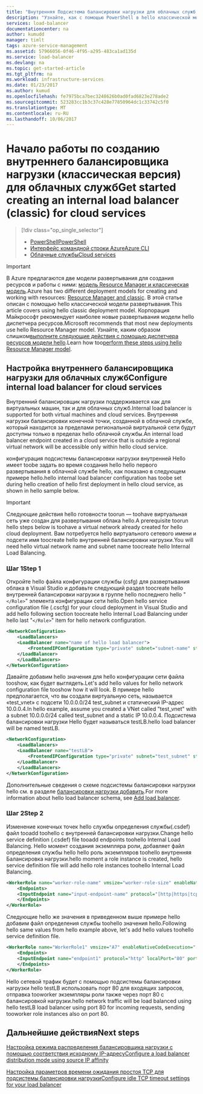 ```yaml
---
title: "Внутренняя Подсистема балансировки нагрузки для облачных служб Azure aaaCreate | Документы Microsoft"
description: "Узнайте, как с помощью PowerShell в hello классической модели развертывания подсистемы балансировки нагрузки, toocreate во внутренний"
services: load-balancer
documentationcenter: na
author: kumudd
manager: timlt
tags: azure-service-management
ms.assetid: 57966056-0f46-4f95-a295-483ca1ad135d
ms.service: load-balancer
ms.devlang: na
ms.topic: get-started-article
ms.tgt_pltfrm: na
ms.workload: infrastructure-services
ms.date: 01/23/2017
ms.author: kumud
ms.openlocfilehash: fe7975bca7bec3248626b0ad0fad6823e278ade2
ms.sourcegitcommit: 523283cc1b3c37c428e77850964dc1c33742c5f0
ms.translationtype: MT
ms.contentlocale: ru-RU
ms.lasthandoff: 10/06/2017
---
```

# <a name="get-started-creating-an-internal-load-balancer-classic-for-cloud-services"></a><span data-ttu-id="8c97f-103">Начало работы по созданию внутреннего балансировщика нагрузки (классическая версия) для облачных служб</span><span class="sxs-lookup"><span data-stu-id="8c97f-103">Get started creating an internal load balancer (classic) for cloud services</span></span>

> [!div class="op_single_selector"]
> * [<span data-ttu-id="8c97f-104">PowerShell</span><span class="sxs-lookup"><span data-stu-id="8c97f-104">PowerShell</span></span>](../load-balancer/load-balancer-get-started-ilb-classic-ps.md)
> * [<span data-ttu-id="8c97f-105">Интерфейс командной строки Azure</span><span class="sxs-lookup"><span data-stu-id="8c97f-105">Azure CLI</span></span>](../load-balancer/load-balancer-get-started-ilb-classic-cli.md)
> * [<span data-ttu-id="8c97f-106">Облачные службы</span><span class="sxs-lookup"><span data-stu-id="8c97f-106">Cloud services</span></span>](../load-balancer/load-balancer-get-started-ilb-classic-cloud.md)

> [!IMPORTANT]
> <span data-ttu-id="8c97f-107">В Azure предлагаются две модели развертывания для создания ресурсов и работы с ними: [модель Resource Manager и классическая модель](../azure-resource-manager/resource-manager-deployment-model.md).</span><span class="sxs-lookup"><span data-stu-id="8c97f-107">Azure has two different deployment models for creating and working with resources:  [Resource Manager and classic](../azure-resource-manager/resource-manager-deployment-model.md).</span></span>  <span data-ttu-id="8c97f-108">В этой статье описан с помощью hello классической модели развертывания.</span><span class="sxs-lookup"><span data-stu-id="8c97f-108">This article covers using hello classic deployment model.</span></span> <span data-ttu-id="8c97f-109">Корпорация Майкрософт рекомендует наиболее новые развертывания модели hello диспетчера ресурсов.</span><span class="sxs-lookup"><span data-stu-id="8c97f-109">Microsoft recommends that most new deployments use hello Resource Manager model.</span></span> <span data-ttu-id="8c97f-110">Узнайте, каким образом слишком[выполните следующие действия с помощью диспетчера ресурсов модели hello](load-balancer-get-started-ilb-arm-ps.md).</span><span class="sxs-lookup"><span data-stu-id="8c97f-110">Learn how too[perform these steps using hello Resource Manager model](load-balancer-get-started-ilb-arm-ps.md).</span></span>

## <a name="configure-internal-load-balancer-for-cloud-services"></a><span data-ttu-id="8c97f-111">Настройка внутреннего балансировщика нагрузки для облачных служб</span><span class="sxs-lookup"><span data-stu-id="8c97f-111">Configure internal load balancer for cloud services</span></span>

<span data-ttu-id="8c97f-112">Внутренний балансировщик нагрузки поддерживается как для виртуальных машин, так и для облачных служб.</span><span class="sxs-lookup"><span data-stu-id="8c97f-112">Internal load balancer is supported for both virtual machines and cloud services.</span></span> <span data-ttu-id="8c97f-113">Внутренняя нагрузки балансировки конечной точки, созданной в облачной службе, который находится за пределами региональной виртуальной сети будут доступны только в пределах hello облачной службы.</span><span class="sxs-lookup"><span data-stu-id="8c97f-113">An internal load balancer endpoint created in a cloud service that is outside a regional virtual network will be accessible only within hello cloud service.</span></span>

<span data-ttu-id="8c97f-114">конфигурация подсистемы балансировки нагрузки внутренней Hello имеет toobe задать во время создания hello hello первого развертывания в облачной службе hello, как показано в следующем примере hello.</span><span class="sxs-lookup"><span data-stu-id="8c97f-114">hello internal load balancer configuration has toobe set during hello creation of hello first deployment in hello cloud service, as shown in hello sample below.</span></span>

> [!IMPORTANT]
> <span data-ttu-id="8c97f-115">Следующие действия hello готовности toorun — toohave виртуальная сеть уже создан для развертывания облака hello.</span><span class="sxs-lookup"><span data-stu-id="8c97f-115">A prerequisite toorun hello steps below is toohave a virtual network already created for hello cloud deployment.</span></span> <span data-ttu-id="8c97f-116">Вам потребуется hello виртуального сетевого имени и подсети имя toocreate hello внутренней балансировки нагрузки.</span><span class="sxs-lookup"><span data-stu-id="8c97f-116">You will need hello virtual network name and subnet name toocreate hello Internal Load Balancing.</span></span>

### <a name="step-1"></a><span data-ttu-id="8c97f-117">Шаг 1</span><span class="sxs-lookup"><span data-stu-id="8c97f-117">Step 1</span></span>

<span data-ttu-id="8c97f-118">Откройте hello файла конфигурации службы (csfg) для развертывания облака в Visual Studio и добавьте следующий раздел toocreate hello внутренней балансировки нагрузки в группе hello последнего hello "`</Role>`" элемента конфигурации сети hello.</span><span class="sxs-lookup"><span data-stu-id="8c97f-118">Open hello service configuration file (.cscfg) for your cloud deployment in Visual Studio and add hello following section toocreate hello Internal Load Balancing under hello last "`</Role>`" item for hello network configuration.</span></span>

```xml
<NetworkConfiguration>
    <LoadBalancers>
    <LoadBalancer name="name of hello load balancer">
        <FrontendIPConfiguration type="private" subnet="subnet-name" staticVirtualNetworkIPAddress="static-IP-address"/>
    </LoadBalancer>
    </LoadBalancers>
</NetworkConfiguration>
```

<span data-ttu-id="8c97f-119">Давайте добавим hello значения для hello конфигурации сети файла tooshow, как будет выглядеть.</span><span class="sxs-lookup"><span data-stu-id="8c97f-119">Let's add hello values for hello network configuration file tooshow how it will look.</span></span> <span data-ttu-id="8c97f-120">В примере hello предполагается, что вы создали виртуальную сеть, называется «test_vnet» с подсети 10.0.0.0/24 test_subnet и статический IP-адрес 10.0.0.4.</span><span class="sxs-lookup"><span data-stu-id="8c97f-120">In hello example, assume you created a VNet called "test_vnet" with a subnet 10.0.0.0/24 called test_subnet and a static IP 10.0.0.4.</span></span> <span data-ttu-id="8c97f-121">Подсистема балансировки нагрузки Hello будет называться testLB.</span><span class="sxs-lookup"><span data-stu-id="8c97f-121">hello load balancer will be named testLB.</span></span>

```xml
<NetworkConfiguration>
    <LoadBalancers>
    <LoadBalancer name="testLB">
        <FrontendIPConfiguration type="private" subnet="test_subnet" staticVirtualNetworkIPAddress="10.0.0.4"/>
    </LoadBalancer>
    </LoadBalancers>
</NetworkConfiguration>
```

<span data-ttu-id="8c97f-122">Дополнительные сведения о схеме подсистемы балансировки нагрузки hello см. в разделе [балансировки нагрузки добавить](https://msdn.microsoft.com/library/azure/dn722411.aspx).</span><span class="sxs-lookup"><span data-stu-id="8c97f-122">For more information about hello load balancer schema, see [Add load balancer](https://msdn.microsoft.com/library/azure/dn722411.aspx).</span></span>

### <a name="step-2"></a><span data-ttu-id="8c97f-123">Шаг 2</span><span class="sxs-lookup"><span data-stu-id="8c97f-123">Step 2</span></span>

<span data-ttu-id="8c97f-124">Изменение конечных точек hello службы определения службы(.csdef) файл tooadd toohello с внутренней балансировки нагрузки.</span><span class="sxs-lookup"><span data-stu-id="8c97f-124">Change hello service definition (.csdef) file tooadd endpoints toohello Internal Load Balancing.</span></span> <span data-ttu-id="8c97f-125">Hello момент создания экземпляра роли, добавляет файл определения службы hello hello роль экземпляров toohello внутренняя Балансировка нагрузки.</span><span class="sxs-lookup"><span data-stu-id="8c97f-125">hello moment a role instance is created, hello service definition file will add hello role instances toohello Internal Load Balancing.</span></span>

```xml
<WorkerRole name="worker-role-name" vmsize="worker-role-size" enableNativeCodeExecution="[true|false]">
    <Endpoints>
    <InputEndpoint name="input-endpoint-name" protocol="[http|https|tcp|udp]" localPort="local-port-number" port="port-number" certificate="certificate-name" loadBalancerProbe="load-balancer-probe-name" loadBalancer="load-balancer-name" />
    </Endpoints>
</WorkerRole>
```

<span data-ttu-id="8c97f-126">Следующие hello же значения в приведенном выше примере hello добавим файл определения службы toohello значения hello.</span><span class="sxs-lookup"><span data-stu-id="8c97f-126">Following hello same values from hello example above, let's add hello values toohello service definition file.</span></span>

```xml
<WorkerRole name="WorkerRole1" vmsize="A7" enableNativeCodeExecution="[true|false]">
    <Endpoints>
    <InputEndpoint name="endpoint1" protocol="http" localPort="80" port="80" loadBalancer="testLB" />
    </Endpoints>
</WorkerRole>
```

<span data-ttu-id="8c97f-127">Hello сетевой трафик будет с помощью подсистемы балансировки нагрузки hello testLB использовать порт 80 для входящих запросов, отправка tooworker экземпляры роли также через порт 80 с балансировкой нагрузки.</span><span class="sxs-lookup"><span data-stu-id="8c97f-127">hello network traffic will be load balanced using hello testLB load balancer using port 80 for incoming requests, sending tooworker role instances also on port 80.</span></span>

## <a name="next-steps"></a><span data-ttu-id="8c97f-128">Дальнейшие действия</span><span class="sxs-lookup"><span data-stu-id="8c97f-128">Next steps</span></span>

[<span data-ttu-id="8c97f-129">Настройка режима распределения балансировщика нагрузки с помощью соответствия исходному IP-адресу</span><span class="sxs-lookup"><span data-stu-id="8c97f-129">Configure a load balancer distribution mode using source IP affinity</span></span>](load-balancer-distribution-mode.md)

[<span data-ttu-id="8c97f-130">Настройка параметров времени ожидания простоя TCP для подсистемы балансировки нагрузки</span><span class="sxs-lookup"><span data-stu-id="8c97f-130">Configure idle TCP timeout settings for your load balancer</span></span>](load-balancer-tcp-idle-timeout.md)

